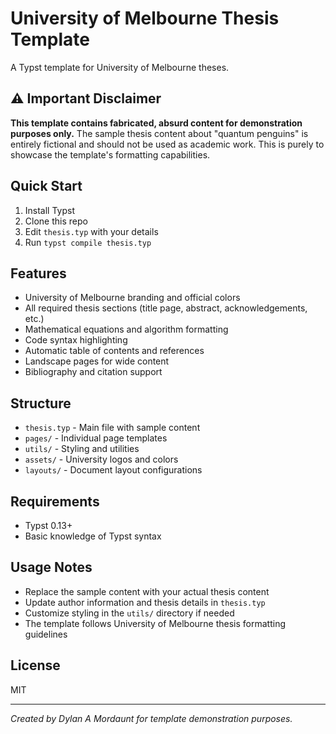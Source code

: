 # University of Melbourne Thesis Template

A Typst template for University of Melbourne theses.

## ⚠️ Important Disclaimer

**This template contains fabricated, absurd content for demonstration purposes only.**
The sample thesis content about "quantum penguins" is entirely fictional and should not be used as academic work.
This is purely to showcase the template's formatting capabilities.

## Quick Start

1. Install Typst
2. Clone this repo
3. Edit `thesis.typ` with your details
4. Run `typst compile thesis.typ`

## Features

- University of Melbourne branding and official colors
- All required thesis sections (title page, abstract, acknowledgements, etc.)
- Mathematical equations and algorithm formatting
- Code syntax highlighting
- Automatic table of contents and references
- Landscape pages for wide content
- Bibliography and citation support

## Structure

- `thesis.typ` - Main file with sample content
- `pages/` - Individual page templates
- `utils/` - Styling and utilities
- `assets/` - University logos and colors
- `layouts/` - Document layout configurations

## Requirements

- Typst 0.13+
- Basic knowledge of Typst syntax

## Usage Notes

- Replace the sample content with your actual thesis content
- Update author information and thesis details in `thesis.typ`
- Customize styling in the `utils/` directory if needed
- The template follows University of Melbourne thesis formatting guidelines

## License

MIT

---

_Created by Dylan A Mordaunt for template demonstration purposes._
